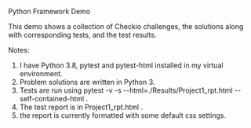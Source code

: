 Python Framework Demo

This demo shows a collection of Checkio challenges, the solutions along with corresponding tests, and the test results.

Notes:

1. I have Python 3.8, pytest and pytest-html installed in my virtual environment.
2. Problem solutions are written in Python 3.
3. Tests are run using pytest -v -s --html=./Results/Project1_rpt.html --self-contained-html .
4. The test report is in Project1_rpt.html .
5. the report is currently formatted with some default css settings.
